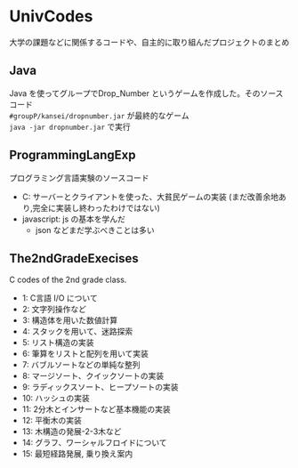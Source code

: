 # UnivCodes
大学の課題などに関係するコードや、自主的に取り組んだプロジェクトのまとめ

## Java
Java を使ってグループでDrop_Number というゲームを作成した。そのソースコード  
`#groupP/kansei/dropnumber.jar` が最終的なゲーム  
`java -jar dropnumber.jar` で実行

## ProgrammingLangExp
プログラミング言語実験のソースコード  
* C: サーバーとクライアントを使った、大貧民ゲームの実装 (まだ改善余地あり,完全に実装し終わったわけではない)
* javascript: js の基本を学んだ
	* json などまだ学ぶべきことは多い

## The2ndGradeExecises
C codes of the 2nd grade class.  
* 1: C言語 I/O について
* 2: 文字列操作など
* 3: 構造体を用いた数値計算
* 4: スタックを用いて、迷路探索
* 5: リスト構造の実装
* 6: 筆算をリストと配列を用いて実装
* 7: バブルソートなどの単純な整列
* 8: マージソート、クイックソートの実装
* 9: ラディックスソート、ヒープソートの実装
* 10: ハッシュの実装
* 11: 2分木とインサートなど基本機能の実装
* 12: 平衡木の実装
* 13: 木構造の発展-2-3木など
* 14: グラフ、ワーシャルフロイドについて
* 15: 最短経路発展, 乗り換え案内
